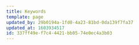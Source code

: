 ```yaml
---
title: Keywords
template: page
updated_by: 29b0194a-1fd0-4a23-81bd-0da139f7fa37
updated_at: 1603934517
id: 337ff49e-f7c4-4421-bb05-74e0ec4a3b03
---
```

